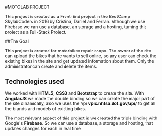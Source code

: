 #MOTOLAB PROJECT

This project is created as a Front-End project in the BootCamp SkylabCoders in 2016 by Cristina, Daniel and Ferran. Although we use Firebase we can use a database, an storage and a hosting, turning this project as a Full-Stack Project.

##The Goal 

This project is created for motorbikes repair shops. The owner of the site can upload the bikes that he wants to sell online, so any user can check the existing bikes in the site and get updated information about them. Only the administrator can create and delete the items.

## Technologies used

We worked with **HTML5**, **CSS3** and **Bootstrap** to create the site. With **AngularJS** we made the double binding so we can create the major part of the site dinamically, also we uses the Api **vpic.nhtsa.dot.gov/api/** to get all the brands and models of existing bikes.

The most relevant aspect of this project is we created the triple binding with Google's **Firebase**. So we can use a database, a storage and hosting, that updates changes for each in real time.   

